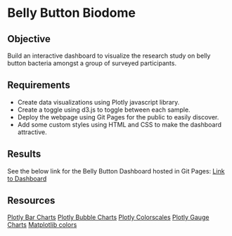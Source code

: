 # Belly Button Biodome

## Objective
Build an interactive dashboard to visualize the research study on belly button bacteria amongst a group of surveyed participants. 

## Requirements
- Create data visualizations using Plotly javascript library.
- Create a toggle using d3.js to toggle between each sample.
- Deploy the webpage using Git Pages for the public to easily discover.
- Add some custom styles using HTML and CSS to make the dashboard attractive.

## Results
See the below link for the Belly Button Dashboard hosted in Git Pages:
[Link to Dashboard](https://srfassihi.github.io/belly-button-biodiversity/)

## Resources
[Plotly Bar Charts](https://plotly.com/javascript/bar-charts/)
[Plotly Bubble Charts](https://plotly.com/javascript/bubble-charts/)
[Plotly Colorscales](https://plotly.com/javascript/colorscales/)
[Plotly Gauge Charts](https://plotly.com/javascript/gauge-charts/)
[Matplotlib colors](https://matplotlib.org/3.1.0/gallery/color/named_colors.html)
